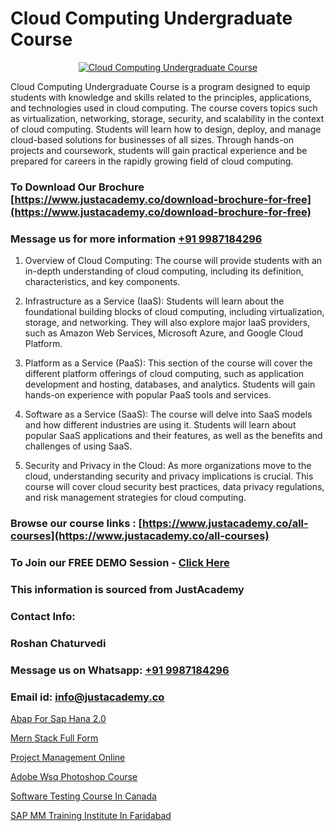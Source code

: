 # Cloud Computing Undergraduate Course

<p align="center">
  <a href="https://justacademy.co/all-courses">
    <img src="https://ibb.co/7V3H11Z" alt="Cloud Computing Undergraduate Course">
  </a>
</p>


Cloud Computing Undergraduate Course is a program designed to equip students with knowledge and skills related to the principles, applications, and technologies used in cloud computing. The course covers topics such as virtualization, networking, storage, security, and scalability in the context of cloud computing. Students will learn how to design, deploy, and manage cloud-based solutions for businesses of all sizes. Through hands-on projects and coursework, students will gain practical experience and be prepared for careers in the rapidly growing field of cloud computing.
### To Download Our Brochure [https://www.justacademy.co/download-brochure-for-free](https://www.justacademy.co/download-brochure-for-free)
### Message us for more information [+91 9987184296](https://api.whatsapp.com/send?phone=919987184296)
1) Overview of Cloud Computing: The course will provide students with an in-depth understanding of cloud computing, including its definition, characteristics, and key components.

2) Infrastructure as a Service (IaaS): Students will learn about the foundational building blocks of cloud computing, including virtualization, storage, and networking. They will also explore major IaaS providers, such as Amazon Web Services, Microsoft Azure, and Google Cloud Platform.

3) Platform as a Service (PaaS): This section of the course will cover the different platform offerings of cloud computing, such as application development and hosting, databases, and analytics. Students will gain hands-on experience with popular PaaS tools and services.

4) Software as a Service (SaaS): The course will delve into SaaS models and how different industries are using it. Students will learn about popular SaaS applications and their features, as well as the benefits and challenges of using SaaS.

5) Security and Privacy in the Cloud: As more organizations move to the cloud, understanding security and privacy implications is crucial. This course will cover cloud security best practices, data privacy regulations, and risk management strategies for cloud computing.

### Browse our course links : [https://www.justacademy.co/all-courses](https://www.justacademy.co/all-courses) 
### To Join our FREE DEMO Session - [Click Here](https://www.justacademy.co/register-for-course-demo)


### This information is sourced from JustAcademy
### Contact Info:
### Roshan Chaturvedi
### Message us on Whatsapp: [+91 9987184296](https://api.whatsapp.com/send?phone=919987184296)
### Email id: [info@justacademy.co](mailto:info@justacademy.co)
                
[Abap For Sap Hana 2.0](https://www.linkedin.com/pulse/abap-sap-hana-20-justacademy-thane-vjddc/)

[Mern Stack Full Form](https://www.linkedin.com/pulse/mern-stack-full-form-justacademy-chennai-gpeuc/)

[Project Management Online](https://medium.com/@prempja40/project-management-online-534707dd7a0d)

[Adobe Wsq Photoshop Course](https://medium.com/@mistersumit961/adobe-wsq-photoshop-course-9fed831a587c)

[Software Testing Course In Canada](https://justacademyin.github.io/justacademy/Software-Testing-Course-In-Canada)

[SAP MM Training Institute In Faridabad](https://justacademyin.github.io/Articles/SAP-MM-Training-Institute-In-Faridabad)

